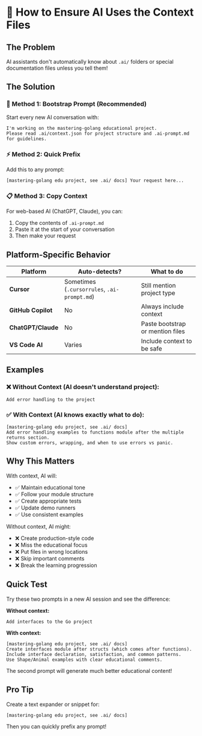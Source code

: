 # 🤖 How to Ensure AI Uses the Context Files

## The Problem
AI assistants don't automatically know about `.ai/` folders or special documentation files unless you tell them!

## The Solution

### 🚀 Method 1: Bootstrap Prompt (Recommended)
Start every new AI conversation with:
```
I'm working on the mastering-golang educational project. 
Please read .ai/context.json for project structure and .ai-prompt.md for guidelines.
```

### ⚡ Method 2: Quick Prefix
Add this to any prompt:
```
[mastering-golang edu project, see .ai/ docs] Your request here...
```

### 📋 Method 3: Copy Context
For web-based AI (ChatGPT, Claude), you can:
1. Copy the contents of `.ai-prompt.md`
2. Paste it at the start of your conversation
3. Then make your request

## Platform-Specific Behavior

| Platform | Auto-detects? | What to do |
|----------|--------------|------------|
| **Cursor** | Sometimes (`.cursorrules`, `.ai-prompt.md`) | Still mention project type |
| **GitHub Copilot** | No | Always include context |
| **ChatGPT/Claude** | No | Paste bootstrap or mention files |
| **VS Code AI** | Varies | Include context to be safe |

## Examples

### ❌ Without Context (AI doesn't understand project):
```
Add error handling to the project
```

### ✅ With Context (AI knows exactly what to do):
```
[mastering-golang edu project, see .ai/ docs]
Add error handling examples to functions module after the multiple returns section.
Show custom errors, wrapping, and when to use errors vs panic.
```

## Why This Matters

With context, AI will:
- ✅ Maintain educational tone
- ✅ Follow your module structure  
- ✅ Create appropriate tests
- ✅ Update demo runners
- ✅ Use consistent examples

Without context, AI might:
- ❌ Create production-style code
- ❌ Miss the educational focus
- ❌ Put files in wrong locations
- ❌ Skip important comments
- ❌ Break the learning progression

## Quick Test

Try these two prompts in a new AI session and see the difference:

**Without context:**
```
Add interfaces to the Go project
```

**With context:**
```
[mastering-golang edu project, see .ai/ docs]
Create interfaces module after structs (which comes after functions).
Include interface declaration, satisfaction, and common patterns.
Use Shape/Animal examples with clear educational comments.
```

The second prompt will generate much better educational content!

## Pro Tip

Create a text expander or snippet for:
```
[mastering-golang edu project, see .ai/ docs] 
```
Then you can quickly prefix any prompt! 